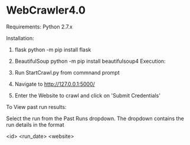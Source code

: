 # WebCrawler4.0

Requirements:
Python 2.7.x

Installation:
  1. flask
     python -m pip install flask
  2. BeautifulSoup 
     python -m pip install beautifulsoup4
Execution:

1. Run StartCrawl.py from commnand prompt
2. Navigate to http://127.0.0.1:5000/
3. Enter the Website to crawl and click on 'Submit Credentials'

To View past run results:

Select the run from the Past Runs dropdown.
The dropdown contains the run details in the format

  \<id> \<run_date> \<website>
